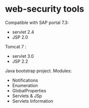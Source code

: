 # web-security tools

Compatible with SAP portal 7.3:
* servlet 2.4
* JSP 2.0

Tomcat 7 :
* servlet 3.0
* JSP 2.2

Java bootstrap project. Modules:
* Notifications
* Enumeration
* GlobalProperties
* Servlets & JSp
* Servlets Information